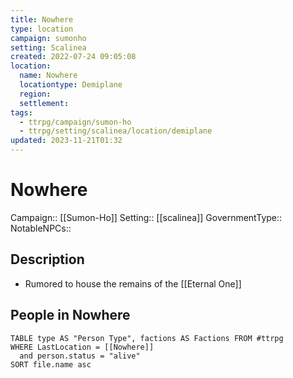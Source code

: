 ```yaml
---
title: Nowhere
type: location
campaign: sumonho
setting: Scalinea
created: 2022-07-24 09:05:08
location:
  name: Nowhere
  locationtype: Demiplane
  region: 
  settlement: 
tags:
  - ttrpg/campaign/sumon-ho
  - ttrpg/setting/scalinea/location/demiplane
updated: 2023-11-21T01:32
---
```

# Nowhere

Campaign:: [[Sumon-Ho]]
Setting:: [[scalinea]]
GovernmentType::
NotableNPCs::

## Description

- Rumored to house the remains of the [[Eternal One]]

## People in Nowhere

```dataview
TABLE type AS "Person Type", factions AS Factions FROM #ttrpg 
WHERE LastLocation = [[Nowhere]]
  and person.status = "alive"
SORT file.name asc
```
